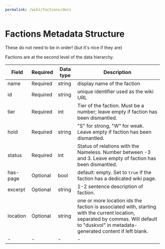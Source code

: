 ```yaml
---
permalink: /wiki/factions/docs
---
```


# Factions Metadata Structure

These do not need to be in order! (but it's nice if they are)

Factions are at the second level of the data hierarchy.

| Field | Required | Data type| Description |
|-|-|-|-|
| name | Required | string | display name of the faction |
| id   | Required | string | unique identifier used as the wiki URL |
| tier | Required | int | Tier of the faction. Must be a number; leave empty if faction has been dismantled.|
| hold | Required | string | "S" for strong, "W" for weak. Leave empty if faction has been dismantled. |
| status | Required | int | Status of relations with the Nameless. Number between -3 and 3. Leave empty of faction has been dismantled. |
| has-page| Optional | bool | default: empty. Set to `true` if the faction has a dedicated wiki page. |
| excerpt | Optional | string | 1-2 sentence description of faction. |
| location | Optional | string | one or more location ids the faction is associated with, starting with the current location, separated by commas. Will default to "duskvol" in metadata-generated content if left blank. |
|-|-|-|-|